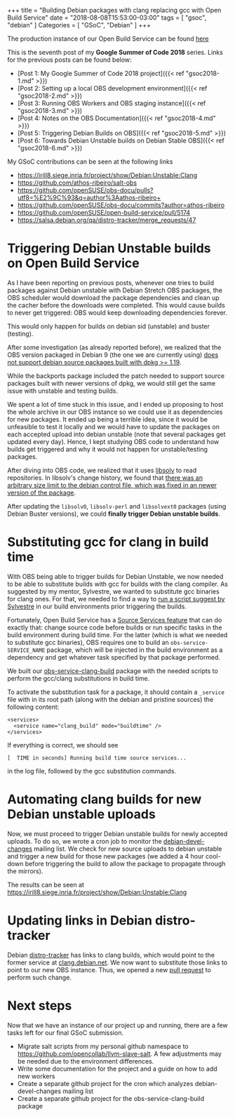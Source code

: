 +++
title = "Building Debian packages with clang replacing gcc with Open Build Service"
date = "2018-08-08T15:53:00-03:00"
tags = [ "gsoc", "debian" ]
Categories = [ "GSoC", "Debian" ]
+++

The production instance of our Open Build Service can be found
[here](https://irill8.siege.inria.fr/project/show/Debian:Unstable:Clang)

This is the seventh post of my **Google Summer of Code 2018** series. Links for
the previous posts can be found below:

- [Post 1: My Google Summer of Code 2018 project]({{< ref "gsoc2018-1.md" >}})
- [Post 2: Setting up a local OBS development environment]({{< ref "gsoc2018-2.md" >}})
- [Post 3: Running OBS Workers and OBS staging instance]({{< ref "gsoc2018-3.md" >}})
- [Post 4: Notes on the OBS Documentation]({{< ref "gsoc2018-4.md" >}})
- [Post 5: Triggering Debian Builds on OBS]({{< ref "gsoc2018-5.md" >}})
- [Post 6: Towards Debian Unstable builds on Debian Stable OBS]({{< ref "gsoc2018-6.md" >}})

My GSoC contributions can be seen at the following links

- https://irill8.siege.inria.fr/project/show/Debian:Unstable:Clang
- https://github.com/athos-ribeiro/salt-obs
- https://github.com/openSUSE/obs-docu/pulls?utf8=%E2%9C%93&q=author%3Aathos-ribeiro+
- https://github.com/openSUSE/obs-docu/commits?author=athos-ribeiro
- https://github.com/openSUSE/open-build-service/pull/5174
- https://salsa.debian.org/qa/distro-tracker/merge_requests/47

# Triggering Debian Unstable builds on Open Build Service

As I have been reporting on previous posts, whenever one tries to  build
packages against Debian unstable with Debian Stretch OBS packages, the
OBS scheduler would download the package dependencies and clean up the
cacher before the downloads were completed. This would cause builds to
never get triggered: OBS would keep downloading dependencies forever.

This would only happen for builds on debian sid (unstable) and buster
(testing).

After some investigation (as already reported before), we realized that the OBS
version packaged in Debian 9 (the one we are currently using) [does not support
debian source packages built with dpkg >=
1.19](https://github.com/openSUSE/obs-build/issues/395).

While the backports package included the patch needed to support source
packages built with newer versions of dpkg, we would still get the same issue
with unstable and testing builds.

We spent a lot of time stuck in this issue, and I ended up proposing to host
the whole archive in our OBS instance so we could use it as dependencies for
new packages. It ended up being a terrible idea, since it would be unfeasible
to test it locally and we would have to update the packages on each accepted
upload into debian unstable (note that several packages get updated every day).
Hence, I kept studying OBS code to understand how builds get triggered and
why it would not happen for unstable/testing packages.

After diving into OBS code, we realized that it uses
[libsolv](https://github.com/openSUSE/libsolv) to read repositories. In
libsolv's change history, we found that [there was an arbitrary size limit to
the debian control file, which was fixed in an newer version of the
package](https://github.com/openSUSE/libsolv/pull/273).

After updating the `libsolv0`, `libsolv-perl` and `libsolvext0` packages (using
Debian Buster versions), we could **finally trigger Debian unstable builds**.

# Substituting gcc for clang in build time

With OBS being able to trigger builds for Debian Unstable, we now needed to be
able to substitute builds with gcc for builds with the clang compiler. As
suggested by my mentor, Sylvestre, we wanted to substitute gcc binaries for
clang ones. For that, we needed to find a way to [run a script suggest by
Sylvestre](https://salsa.debian.org/lucas/cloud-scripts/blob/master/modes/clang60)
in our build environments prior triggering the builds.

Fortunately, Open Build Service has a [Source Services
feature](https://openbuildservice.org/help/manuals/obs-user-guide/cha.obs.source_service.html)
that can do exactly that: change source code before builds or run specific
tasks in the build environment during build time. For the latter (which is what
we needed to substitute gcc binaries), OBS requires one to build an
`obs-service-SERVICE_NAME` package, which will be injected in the build
environment as a dependency and get whatever task specified by that package
performed.

We built our
[obs-service-clang-build](https://irill8.siege.inria.fr/package/show/Debian:Unstable:Clang/obs-service-clang-build)
package with the needed scripts to perform the gcc/clang substitutions in build time.

To activate the substitution task for a package, it should contain a `_service`
file with in its root path (along with the debian and pristine sources) the
following content:

```
<services>
  <service name="clang_build" mode="buildtime" />
</services>
```

If everything is correct, we should see

```
[  TIME in seconds] Running build time source services...
```

in the log file, followed by the gcc substitution commands.

# Automating clang builds for new Debian unstable uploads

Now, we must proceed to trigger Debian unstable builds for newly accepted
uploads. To do so, we wrote a cron job to monitor the
[debian-devel-changes](https://lists.debian.org/debian-devel-changes/) mailing
list. We check for new source uploads to debian unstable and trigger a new build
for those new packages (we added a 4 hour cool-down before triggering the build
to allow the package to propagate through the mirrors).

The results can be seen at
https://irill8.siege.inria.fr/project/show/Debian:Unstable:Clang

# Updating links in Debian distro-tracker

Debian [distro-tracker](https://tracker.debian.org) has links to clang builds,
which would point to the former service at
[clang.debian.net](https://clang.debian.net). We now want to substitute those
links to point to our new OBS instance. Thus, we opened a new [pull
request](https://salsa.debian.org/qa/distro-tracker/merge_requests/47) to perform
such change.

# Next steps

Now that we have an instance of our project up and running, there are a few
tasks left for our final GSoC submission.

* Migrate salt scripts from my personal github namespace to https://github.com/opencollab/llvm-slave-salt. A few adjustments may be needed due to the environment differences.
* Write some documentation for the project and a guide on how to add new workers
* Create a separate github project for the cron which analyzes debian-devel-changes mailing list
* Create a separate github project for the obs-service-clang-build package
